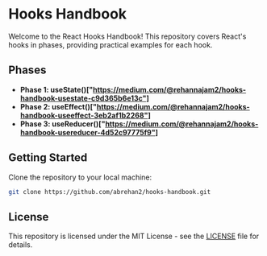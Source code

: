 # Hooks Handbook

Welcome to the React Hooks Handbook! This repository covers React's hooks in phases, providing practical examples for each hook.

## Phases

- **Phase 1: useState()["https://medium.com/@rehannajam2/hooks-handbook-usestate-c9d365b6e13c"]**
- **Phase 2: useEffect()["https://medium.com/@rehannajam2/hooks-handbook-useeffect-3eb2af1b2268"]**
- **Phase 3: useReducer()["https://medium.com/@rehannajam2/hooks-handbook-usereducer-4d52c97775f9"]**

## Getting Started

Clone the repository to your local machine:

```bash
git clone https://github.com/abrehan2/hooks-handbook.git
```

## License

This repository is licensed under the MIT License - see the [LICENSE](LICENSE) file for details.
